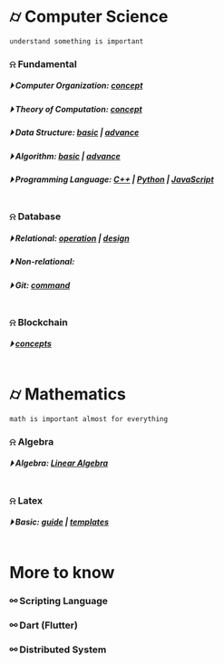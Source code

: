 

# &#x232d; Computer Science
```
understand something is important
```

### &#x237e; Fundamental
##### &#x23f5; Computer Organization: [concept](./fundamental/Computer_Organization.md)
##### &#x23f5; Theory of Computation: [concept](./fundamental/TOC.md)
##### &#x23f5; Data Structure: [basic](./data_structure/dataStructureBasic.md) | [advance](./data_structure/dataStructureAdvanced.md)
##### &#x23f5; Algorithm: [basic](./algorithm/basicAlgorithm.md) | [advance]()
##### &#x23f5; Programming Language: [C++](./programming_language/conceptC++.md) | [Python]() | [JavaScript](./programming_language/JS/) 
```
```

### &#x237e; Database 
##### &#x23f5; Relational: [operation](./database/relationalDatabase_1.md) | [design](./database/relationalDatabase_2.md)
##### &#x23f5; Non-relational: 
##### &#x23f5; Git: [command](./fundamental/Git.md)
```
```

### &#x237e; Blockchain 
##### &#x23f5; [concepts](./blockchain/blockchain-concept.md)
```
```

# &#x232d; Mathematics
```
math is important almost for everything
```
### &#x237e; Algebra
##### &#x23f5; Algebra: [Linear Algebra](./Math/Linear_Algebra/)
```
```

### &#x237e; Latex
##### &#x23f5; Basic: [guide](./LaTex/LatexGuide.md) | [templates](./LaTex/templates/)
```
```


# More to know

### &#x26af; Scripting Language

### &#x26af; Dart (Flutter)

### &#x26af; Distributed System
